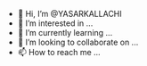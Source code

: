 - 👋 Hi, I’m @YASARKALLACHI
- 👀 I’m interested in ...
- 🌱 I’m currently learning ...
- 💞️ I’m looking to collaborate on ...
- 📫 How to reach me ...

<!---
YASARKALLACHI/YASARKALLACHI is a ✨ special ✨ repository because its `README.md` (this file) appears on your GitHub profile.
You can click the Preview link to take a look at your changes.
--->
